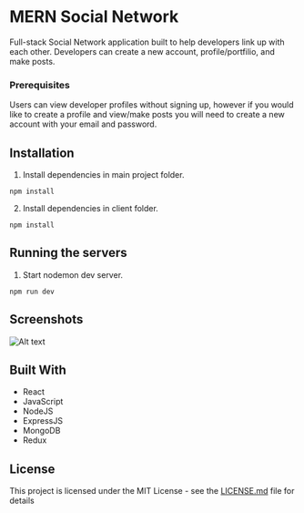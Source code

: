 # MERN Social Network

Full-stack Social Network application built to help developers link up with each other. Developers can create a new account, profile/portfilio, and make posts.

### Prerequisites

Users can view developer profiles without signing up, however if you would like to create a profile and view/make posts you will need to create
a new account with your email and password.

## Installation

1. Install dependencies in main project folder.

```
npm install
```

2. Install dependencies in client folder.

```
npm install
```

## Running the servers

1. Start nodemon dev server.

```
npm run dev
```

## Screenshots

![Alt text](https://i.imgur.com/9p0zk9f.jpg "Optional title")

## Built With

- React
- JavaScript
- NodeJS
- ExpressJS
- MongoDB
- Redux

## License

This project is licensed under the MIT License - see the [LICENSE.md](LICENSE.md) file for details
